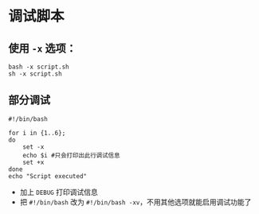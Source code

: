 # 调试脚本

## 使用 `-x` 选项：

```
bash -x script.sh
sh -x script.sh
```

## 部分调试

```
#!/bin/bash

for i in {1..6};
do 
    set -x
    echo $i #只会打印出此行调试信息
    set +x
done
echo "Script executed"
```

- 加上 `DEBUG` 打印调试信息
- 把 `#!/bin/bash` 改为 `#!/bin/bash -xv`，不用其他选项就能启用调试功能了